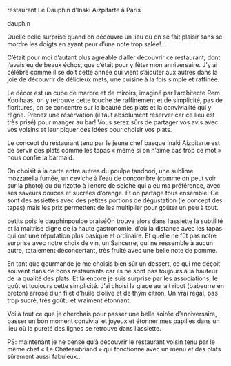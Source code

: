 restaurant Le Dauphin d’Inaki Aizpitarte à Paris


dauphin

Quelle belle surprise quand on découvre un lieu où on se fait plaisir sans se mordre les doigts en ayant peur d’une note trop salée!…

C’était pour moi d’autant plus agréable d’aller découvrir ce restaurant, dont j’avais eu de beaux échos, que c’était pour y fêter mon anniversaire. J’y ai célébré comme il se doit cette année qui vient s’ajouter aux autres dans la joie de découvrir de délicieux mets, une cuisine à la fois simple et raffinée.

Le décor est un cube de marbre et de miroirs, imaginé par l’architecte Rem Koolhaas, on y retrouve cette touche de raffinement et de simplicité, pas de fioritures, on se concentre sur la beauté des plats et la convivialité qui y règne.
Prenez une réservation (il faut absolument réserver car ce lieu est très prisé) pour manger au bar! Vous serez sûrs de partager vos avis avec vos voisins et leur piquer des idées pour choisir vos plats.



Le concept du restaurant tenu par le jeune chef basque Inaki Aizpitarte est de servir des plats comme les tapas « même si on n’aime pas trop ce mot » nous confie la barmaid.

On choisit à la carte entre autres du poulpe tandoori, une sublime mozzarella fumée, un ceviche à l’eau de concombre (comme on peut voir sur la photo) ou du rizotto à l’encre de seiche qui a eu ma préférence, avec ses saveurs douces et sucrées d’orange. Et on partage tous ensemble! Ce sont des assiettes avec des petites portions de dégustation (le concept des tapas) mais les prix permettent de les multiplier pour goûter un peu à tout.

petits pois le dauphinpoulpe braiséOn trouve alors dans l’assiette la subtilité et la maitrise digne de la haute gastronomie, d’où la distance avec les tapas qui ont une réputation plus basique et ordinaire.
Et quelle ne fût pas notre surprise avec notre choix de vin, un Sancerre, qui ne ressemble à aucun autre, totalement déconcertant, très fruité avec une belle note de pomme.

En tant que gourmande je me choisis bien sûr un dessert, ce qui me déçoit souvent dans de bons restaurants car ils ne sont pas toujours à la hauteur de la qualité des plats. Et là encore je suis surprise par les associations, le goût et toujours cette simplicité.
J’ai choisi la glace au lait ribot (babeurre en breton) arrosé d’un filet d’huile d’olive et de thym citron. Un vrai régal, pas trop sucré, très goûtu et vraiment étonnant.

Voilà tout ce que je cherchais pour passer une belle soirée d’anniversaire, passer un bon moment convivial et joyeux et étonner mes papilles dans un lieu où la pureté des lignes se retrouve dans l’assiette.

PS: maintenant je ne pense qu’à découvrir le restaurant voisin tenu par le même chef « Le Chateaubriand » qui fonctionne avec un menu et des plats sûrement aussi fabuleux…